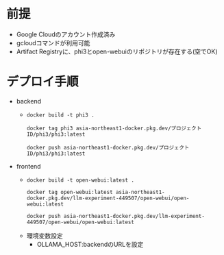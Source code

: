 # 前提
- Google Cloudのアカウント作成済み
- gcloudコマンドが利用可能
- Artifact Registryに、phi3とopen-webuiのリポジトリが存在する(空でOK)

# デプロイ手順
- backend
    - ```
      docker build -t phi3 .
        
      docker tag phi3 asia-northeast1-docker.pkg.dev/プロジェクトID/phi3/phi3:latest
        
      docker push asia-northeast1-docker.pkg.dev/プロジェクトID/phi3/phi3:latest
      ```
- frontend
    - ```
      docker build -t open-webui:latest .
       
      docker tag open-webui:latest asia-northeast1-docker.pkg.dev/llm-experiment-449507/open-webui/open-webui:latest

      docker push asia-northeast1-docker.pkg.dev/llm-experiment-449507/open-webui/open-webui:latest

      ```
    - 環境変数設定
      - OLLAMA_HOST:backendのURLを設定